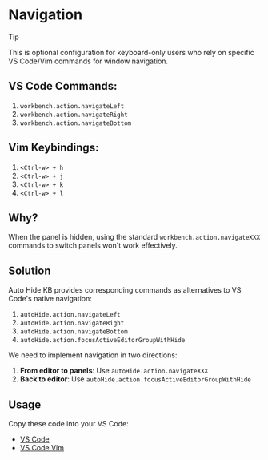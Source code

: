 # Navigation

> [!Tip]
> This is optional configuration for keyboard-only users who rely on specific VS Code/Vim commands for window navigation.

## VS Code Commands:
1. `workbench.action.navigateLeft`
2. `workbench.action.navigateRight`
3. `workbench.action.navigateBottom`

## Vim Keybindings:
1. `<Ctrl-w> + h`
2. `<Ctrl-w> + j`
3. `<Ctrl-w> + k`
4. `<Ctrl-w> + l`

## Why?
When the panel is hidden, using the standard `workbench.action.navigateXXX` commands to switch panels won't work effectively.

## Solution

Auto Hide KB provides corresponding commands as alternatives to VS Code's native navigation:

1. `autoHide.action.navigateLeft`
2. `autoHide.action.navigateRight`
3. `autoHide.action.navigateBottom`
4. `autoHide.action.focusActiveEditorGroupWithHide`

We need to implement navigation in two directions:

1. **From editor to panels**: Use `autoHide.action.navigateXXX`
2. **Back to editor**: Use `autoHide.action.focusActiveEditorGroupWithHide`

## Usage

Copy these code into your VS Code:

- [VS Code](./vscode-vim)
- [VS Code Vim](./vim)
